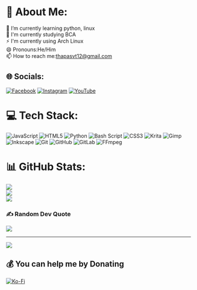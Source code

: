 # 💫 About Me:
🌱 I’m currently learning python, linux<br>🌱 I'm currently studying BCA<br>⚡ I'm currently using Arch Linux<br>
😄 Pronouns:He/Him<br>
📫 How to reach me:thapasvt12@gmail.com

## 🌐 Socials:
[![Facebook](https://img.shields.io/badge/Facebook-%231877F2.svg?logo=Facebook&logoColor=white)](https://facebook.com/sanjiv.thapa.svt012) [![Instagram](https://img.shields.io/badge/Instagram-%23E4405F.svg?logo=Instagram&logoColor=white)](https://instagram.com/sanjivthapasvt1) [![YouTube](https://img.shields.io/badge/YouTube-%23FF0000.svg?logo=YouTube&logoColor=white)](https://youtube.com/@sanjivthapasvt) 

# 💻 Tech Stack:
![JavaScript](https://img.shields.io/badge/javascript-%23323330.svg?style=for-the-badge&logo=javascript&logoColor=%23F7DF1E) ![HTML5](https://img.shields.io/badge/html5-%23E34F26.svg?style=for-the-badge&logo=html5&logoColor=white) ![Python](https://img.shields.io/badge/python-3670A0?style=for-the-badge&logo=python&logoColor=ffdd54) ![Bash Script](https://img.shields.io/badge/bash_script-%23121011.svg?style=for-the-badge&logo=gnu-bash&logoColor=white) ![CSS3](https://img.shields.io/badge/css3-%231572B6.svg?style=for-the-badge&logo=css3&logoColor=white) ![Krita](https://img.shields.io/badge/Krita-203759?style=for-the-badge&logo=krita&logoColor=EEF37B) ![Gimp](https://img.shields.io/badge/Gimp-657D8B?style=for-the-badge&logo=gimp&logoColor=FFFFFF) ![Inkscape](https://img.shields.io/badge/Inkscape-e0e0e0?style=for-the-badge&logo=inkscape&logoColor=080A13) ![Git](https://img.shields.io/badge/git-%23F05033.svg?style=for-the-badge&logo=git&logoColor=white) ![GitHub](https://img.shields.io/badge/github-%23121011.svg?style=for-the-badge&logo=github&logoColor=white) ![GitLab](https://img.shields.io/badge/gitlab-%23181717.svg?style=for-the-badge&logo=gitlab&logoColor=white) ![FFmpeg](https://shields.io/badge/FFmpeg-%23171717.svg?logo=ffmpeg&style=for-the-badge&labelColor=171717&logoColor=5cb85c)
# 📊 GitHub Stats:
![](https://github-readme-stats.vercel.app/api?username=sanjivthapasvt&theme=ocean_dark&hide_border=false&include_all_commits=false&count_private=false)<br/>
![](https://github-readme-streak-stats.herokuapp.com/?user=sanjivthapasvt&theme=ocean_dark&hide_border=false)<br/>
![](https://github-readme-stats.vercel.app/api/top-langs/?username=sanjivthapasvt&theme=ocean_dark&hide_border=false&include_all_commits=false&count_private=false&layout=compact)

### ✍️ Random Dev Quote
![](https://quotes-github-readme.vercel.app/api?type=horizontal&theme=radical)

---
[![](https://visitcount.itsvg.in/api?id=sanjivthapasvt&icon=0&color=0)](https://visitcount.itsvg.in)

  ## 💰 You can help me by Donating
  [![Ko-Fi](https://img.shields.io/badge/Ko--fi-F16061?style=for-the-badge&logo=ko-fi&logoColor=white)](https://ko-fi.com/sanjivthapa) 

  
<!-- Proudly created with GPRM ( https://gprm.itsvg.in ) -->
